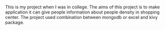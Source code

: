 This is my project when I was in college. The aims of this project is to make application it can give people information about people density in shopping center. The project used combination between mongodb or excel and kivy package.
